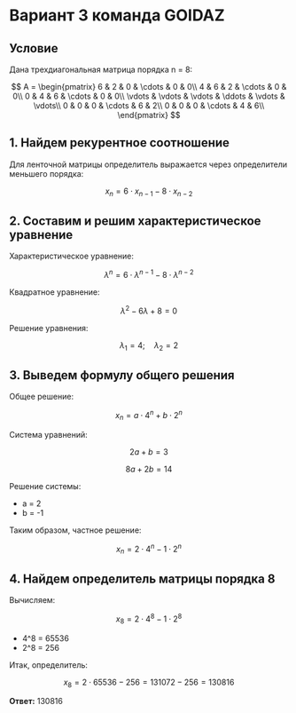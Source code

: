 # Вариант 3 команда GOIDAZ

## Условие

Дана трехдиагональная матрица порядка n = 8:

$$
A =
\begin{pmatrix}
6 & 2 & 0 & \cdots & 0 & 0\\
4 & 6 & 2 & \cdots & 0 & 0\\
0 & 4 & 6 & \cdots & 0 & 0\\
\vdots & \vdots & \vdots & \ddots & \vdots & \vdots\\
0 & 0 & 0 & \cdots & 6 & 2\\
0 & 0 & 0 & \cdots & 4 & 6\\
\end{pmatrix}
$$

## 1. Найдем рекурентное соотношение

Для ленточной матрицы определитель выражается через определители меньшего порядка:

$$
x_n = 6 \cdot x_{n-1} - 8 \cdot x_{n-2}
$$

## 2. Составим и решим характеристическое уравнение

Характеристическое уравнение:

$$
\lambda^n = 6 \cdot \lambda^{n-1} - 8 \cdot \lambda^{n-2}
$$

Квадратное уравнение:

$$
\lambda^2 - 6\lambda + 8 = 0
$$

Решение уравнения:

$$
\lambda_1 = 4; \quad \lambda_2 = 2
$$

## 3. Выведем формулу общего решения

Общее решение:

$$
x_n = a \cdot 4^n + b \cdot 2^n
$$


Система уравнений:

$$
2a + b = 3
$$

$$
8a + 2b = 14
$$

Решение системы:

- a = 2
- b = -1

Таким образом, частное решение:

$$
x_n = 2 \cdot 4^n - 1 \cdot 2^n
$$

## 4. Найдем определитель матрицы порядка 8

Вычисляем:

$$
x_8 = 2 \cdot 4^8 - 1 \cdot 2^8
$$

- 4^8 = 65536
- 2^8 = 256

Итак, определитель:

$$
x_8 = 2 \cdot 65536 - 256 = 131072 - 256 = 130816
$$

**Ответ:** 130816
